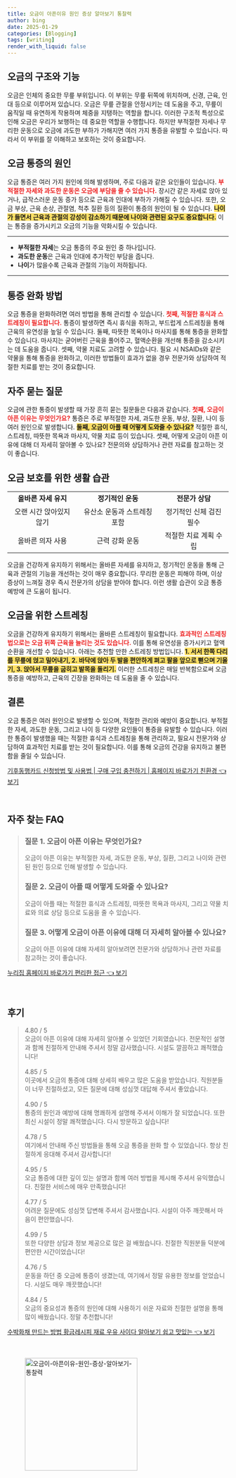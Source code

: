 ```yaml
---
title: 오금이 아픈이유 원인 증상 알아보기 통찰력
author: bing
date: 2025-01-29
categories: [Blogging]
tags: [writing]
render_with_liquid: false
---
```

<h2 id='오금의 구조와 기능'>오금의 구조와 기능</h2>

<p>오금은 인체의 중요한 무릎 부위입니다. 이 부위는 무릎 뒤쪽에 위치하며, 신경, 근육, 인대 등으로 이루어져 있습니다. 오금은 무릎 관절을 안정시키는 데 도움을 주고, 무릎이 움직일 때 유연하게 작용하며 체중을 지탱하는 역할을 합니다. 이러한 구조적 특성으로 인해 오금은 우리가 보행하는 데 중요한 역할을 수행합니다. 하지만 부적절한 자세나 무리한 운동으로 오금에 과도한 부하가 가해지면 여러 가지 통증을 유발할 수 있습니다. 따라서 이 부위를 잘 이해하고 보호하는 것이 중요합니다.</p>

<h2 id='오금 통증의 원인'>오금 통증의 원인</h2>

<p>오금 통증은 여러 가지 원인에 의해 발생하며, 주로 다음과 같은 요인들이 있습니다. <b><span style="color: #ee2323;">부적절한 자세와 과도한 운동은 오금에 부담을 줄 수 있습니다.</span></b> 장시간 같은 자세로 앉아 있거나, 급작스러운 운동 증가 등으로 근육과 인대에 부하가 가해질 수 있습니다. 또한, 오금 부상, 근육 손상, 관절염, 척추 질환 등의 질환이 통증의 원인이 될 수 있습니다. <b><span style="background-color: #ffe066;">나이가 들면서 근육과 관절의 강성이 감소하기 때문에 나이와 관련된 요구도 중요합니다.</span></b> 이는 통증을 증가시키고 오금의 기능을 악화시킬 수 있습니다.</p>

<hr />

<ul>
    <li><b>부적절한 자세</b>는 오금 통증의 주요 원인 중 하나입니다.</li>
    <li><b>과도한 운동</b>은 근육과 인대에 추가적인 부담을 줍니다.</li>
    <li><b>나이</b>가 많을수록 근육과 관절의 기능이 저하됩니다.</li>
</ul>

<hr />

<h2 id='통증 완화 방법'>통증 완화 방법</h2>

<p>오금 통증을 완화하려면 여러 방법을 통해 관리할 수 있습니다. <b><span style="color: #ee2323;">첫째, 적절한 휴식과 스트레칭이 필요합니다.</span></b> 통증이 발생하면 즉시 휴식을 취하고, 부드럽게 스트레칭을 통해 근육의 유연성을 높일 수 있습니다. 둘째, 따뜻한 목욕이나 마사지를 통해 통증을 완화할 수 있습니다. 마사지는 굳어버린 근육을 풀어주고, 혈액순환을 개선해 통증을 감소시키는 데 도움을 줍니다. 셋째, 약물 치료도 고려할 수 있습니다. 필요 시 NSAIDs와 같은 약물을 통해 통증을 완화하고, 이러한 방법들이 효과가 없을 경우 전문가와 상담하여 적절한 치료를 받는 것이 중요합니다.</p>

<h2 id='자주 묻는 질문'>자주 묻는 질문</h2>

<p>오금에 관한 통증이 발생할 때 가장 흔히 묻는 질문들은 다음과 같습니다. <b><span style="color: #ee2323;">첫째, 오금이 아픈 이유는 무엇인가요?</span></b> 통증은 주로 부적절한 자세, 과도한 운동, 부상, 질환, 나이 등 여러 원인으로 발생합니다. <b><span style="background-color: #ffe066;">둘째, 오금이 아플 때 어떻게 도와줄 수 있나요?</span></b> 적절한 휴식, 스트레칭, 따뜻한 목욕과 마사지, 약물 치료 등이 있습니다. 셋째, 어떻게 오금이 아픈 이유에 대해 더 자세히 알아볼 수 있나요? 전문의와 상담하거나 관련 자료를 참고하는 것이 좋습니다.</p>

<h2 id='오금 보호를 위한 생활 습관'>오금 보호를 위한 생활 습관</h2>

<table>
    <tr>
        <td style="text-align: center; height: 17px;"><b>올바른 자세 유지</b></td>
        <td style="text-align: center; height: 17px;"><b>정기적인 운동</b></td>
        <td style="text-align: center; height: 17px;"><b>전문가 상담</b></td>
    </tr>
    <tr>
        <td style="text-align: center; height: 17px;">오랜 시간 앉아있지 않기</td>
        <td style="text-align: center; height: 17px;">유산소 운동과 스트레칭 포함</td>
        <td style="text-align: center; height: 17px;">정기적인 신체 검진 필수</td>
    </tr>
    <tr>
        <td style="text-align: center; height: 17px;">올바른 의자 사용</td>
        <td style="text-align: center; height: 17px;">근력 강화 운동</td>
        <td style="text-align: center; height: 17px;">적절한 치료 계획 수립</td>
    </tr>
</table>

<p>오금을 건강하게 유지하기 위해서는 올바른 자세를 유지하고, 정기적인 운동을 통해 근육과 관절의 기능을 개선하는 것이 매우 중요합니다. 무리한 운동은 피해야 하며, 이상 증상이 느껴질 경우 즉시 전문가의 상담을 받아야 합니다. 이런 생활 습관이 오금 통증 예방에 큰 도움이 됩니다.</p>

<h2 id='오금을 위한 스트레칭'>오금을 위한 스트레칭</h2>

<p>오금을 건강하게 유지하기 위해서는 올바른 스트레칭이 필요합니다. <b><span style="color: #ee2323;">효과적인 스트레칭법으로는 오금 뒤쪽 근육을 늘리는 것도 있습니다.</span></b> 이를 통해 유연성을 증가시키고 혈액 순환을 개선할 수 있습니다. 아래는 추천할 만한 스트레칭 방법입니다. <b><span style="background-color: #ffe066;">1. 서서 한쪽 다리를 무릎에 얹고 밀어내기, 2. 바닥에 앉아 두 발을 편안하게 펴고 팔을 앞으로 뻗으며 기울기, 3. 앉아서 무릎을 굽히고 발목을 돌리기.</span></b> 이러한 스트레칭은 매일 반복함으로써 오금 통증을 예방하고, 근육의 긴장을 완화하는 데 도움을 줄 수 있습니다.</p>

<h2 id='결론'>결론</h2>

<p>오금 통증은 여러 원인으로 발생할 수 있으며, 적절한 관리와 예방이 중요합니다. 부적절한 자세, 과도한 운동, 그리고 나이 등 다양한 요인들이 통증을 유발할 수 있습니다. 이러한 통증이 발생했을 때는 적절한 휴식과 스트레칭을 통해 관리하고, 필요시 전문가와 상담하여 효과적인 치료를 받는 것이 필요합니다. 이를 통해 오금의 건강을 유지하고 불편함을 줄일 수 있습니다.</p>
<p><a class="click-button" title="기후동행카드 신청방법 및 사용법 | 구매 구입 충전하기 | 홈페이지 바로가기 친환경" href="https://yellowplanner.github.io/posts/%EA%B8%B0%ED%9B%84%EB%8F%99%ED%96%89%EC%B9%B4%EB%93%9C-%EC%8B%A0%EC%B2%AD%EB%B0%A9%EB%B2%95-%EB%B0%8F-%EC%82%AC%EC%9A%A9%EB%B2%95-%EA%B5%AC%EB%A7%A4-%EA%B5%AC%EC%9E%85-%EC%B6%A9%EC%A0%84%ED%95%98%EA%B8%B0-%ED%99%88%ED%8E%98%EC%9D%B4%EC%A7%80-%EB%B0%94%EB%A1%9C%EA%B0%80%EA%B8%B0-%EC%B9%9C%ED%99%98%EA%B2%BD/" rel="dofollow">기후동행카드 신청방법 및 사용법 | 구매 구입 충전하기 | 홈페이지 바로가기 친환경 👈 보기</a></p><br>
<h2 id='자주_찾는_FAQ'>자주 찾는 FAQ</h2>
<div itemscope="" itemtype="https://schema.org/FAQPage"> 
<blockquote> 
<div itemscope="" itemprop="mainEntity" itemtype="https://schema.org/Question"> 
<h3 itemprop="name">질문 1. 오금이 아픈 이유는 무엇인가요?</h3> 
<div itemscope="" itemprop="acceptedAnswer" itemtype="https://schema.org/Answer"> 
<span itemprop="text"> 
<p>오금이 아픈 이유는 부적절한 자세, 과도한 운동, 부상, 질환, 그리고 나이와 관련된 원인 등으로 인해 발생할 수 있습니다.</p> 
</span> 
</div> 
</div> 
<div itemscope="" itemprop="mainEntity" itemtype="https://schema.org/Question"> 
<h3 itemprop="name">질문 2. 오금이 아플 때 어떻게 도와줄 수 있나요?</h3> 
<div itemscope="" itemprop="acceptedAnswer" itemtype="https://schema.org/Answer"> 
<span itemprop="text"> 
<p>오금이 아플 때는 적절한 휴식과 스트레칭, 따뜻한 목욕과 마사지, 그리고 약물 치료와 의료 상담 등으로 도움을 줄 수 있습니다.</p> 
</span> 
</div> 
</div> 
<div itemscope="" itemprop="mainEntity" itemtype="https://schema.org/Question"> 
<h3 itemprop="name">질문 3. 어떻게 오금이 아픈 이유에 대해 더 자세히 알아볼 수 있나요?</h3> 
<div itemscope="" itemprop="acceptedAnswer" itemtype="https://schema.org/Answer"> 
<span itemprop="text"> 
<p>오금이 아픈 이유에 대해 자세히 알아보려면 전문가와 상담하거나 관련 자료를 참고하는 것이 좋습니다.</p> 
</span> 
</div> 
</div> 
</blockquote> 
</div>
<p><a class="click-button" title="누리집 홈페이지 바로가기 편리한 접근" href="https://yellowplanner.github.io/posts/%EB%88%84%EB%A6%AC%EC%A7%91-%ED%99%88%ED%8E%98%EC%9D%B4%EC%A7%80-%EB%B0%94%EB%A1%9C%EA%B0%80%EA%B8%B0-%ED%8E%B8%EB%A6%AC%ED%95%9C-%EC%A0%91%EA%B7%BC/" rel="dofollow">누리집 홈페이지 바로가기 편리한 접근 👈 보기</a></p><br>
<h2 id='후기'>후기</h2>
<div itemscope itemtype="https://schema.org/Product">
  <blockquote>
  <div itemprop="review" itemscope itemtype="https://schema.org/Review">
      <div itemprop="reviewRating" itemscope itemtype="https://schema.org/Rating"> <span itemprop="ratingValue">4.80</span> / <span itemprop="bestRating">5</span> </div>
      <span itemprop="reviewBody">오금이 아픈 이유에 대해 자세히 알아볼 수 있었던 기회였습니다. 전문적인 설명과 함께 친절하게 안내해 주셔서 정말 감사했습니다. 시설도 깔끔하고 쾌적했습니다!</span>
  </div>
  <br>
  <div itemprop="review" itemscope itemtype="https://schema.org/Review">
      <div itemprop="reviewRating" itemscope itemtype="https://schema.org/Rating"> <span itemprop="ratingValue">4.85</span> / <span itemprop="bestRating">5</span> </div>
      <span itemprop="reviewBody">이곳에서 오금의 통증에 대해 상세히 배우고 많은 도움을 받았습니다. 직원분들이 너무 친절하셨고, 모든 질문에 대해 성심껏 대답해 주셔서 좋았습니다.</span>
  </div>
  <br>
  <div itemprop="review" itemscope itemtype="https://schema.org/Review">
      <div itemprop="reviewRating" itemscope itemtype="https://schema.org/Rating"> <span itemprop="ratingValue">4.90</span> / <span itemprop="bestRating">5</span> </div>
      <span itemprop="reviewBody">통증의 원인과 예방에 대해 명쾌하게 설명해 주셔서 이해가 잘 되었습니다. 또한 최신 시설이 정말 쾌적했습니다. 다시 방문하고 싶습니다!</span>
  </div>
  <br>
  <div itemprop="review" itemscope itemtype="https://schema.org/Review">
      <div itemprop="reviewRating" itemscope itemtype="https://schema.org/Rating"> <span itemprop="ratingValue">4.78</span> / <span itemprop="bestRating">5</span> </div>
      <span itemprop="reviewBody">여기에서 안내해 주신 방법들을 통해 오금 통증을 완화 할 수 있었습니다. 항상 친절하게 응대해 주셔서 감사합니다!</span>
  </div>
  <br>
  <div itemprop="review" itemscope itemtype="https://schema.org/Review">
      <div itemprop="reviewRating" itemscope itemtype="https://schema.org/Rating"> <span itemprop="ratingValue">4.95</span> / <span itemprop="bestRating">5</span> </div>
      <span itemprop="reviewBody">오금 통증에 대한 깊이 있는 설명과 함께 여러 방법을 제시해 주셔서 유익했습니다. 친절한 서비스에 매우 만족했습니다!</span>
  </div>
  <br>
  <div itemprop="review" itemscope itemtype="https://schema.org/Review">
      <div itemprop="reviewRating" itemscope itemtype="https://schema.org/Rating"> <span itemprop="ratingValue">4.77</span> / <span itemprop="bestRating">5</span> </div>
      <span itemprop="reviewBody">어려운 질문에도 성심껏 답변해 주셔서 감사했습니다. 시설이 아주 깨끗해서 마음이 편안했습니다.</span>
  </div>
  <br>
  <div itemprop="review" itemscope itemtype="https://schema.org/Review">
      <div itemprop="reviewRating" itemscope itemtype="https://schema.org/Rating"> <span itemprop="ratingValue">4.99</span> / <span itemprop="bestRating">5</span> </div>
      <span itemprop="reviewBody">또한 다양한 상담과 정보 제공으로 많은 걸 배웠습니다. 친절한 직원분들 덕분에 편안한 시간이었습니다!</span>
  </div>
  <br>
  <div itemprop="review" itemscope itemtype="https://schema.org/Review">
      <div itemprop="reviewRating" itemscope itemtype="https://schema.org/Rating"> <span itemprop="ratingValue">4.76</span> / <span itemprop="bestRating">5</span> </div>
      <span itemprop="reviewBody">운동을 하던 중 오금에 통증이 생겼는데, 여기에서 정말 유용한 정보를 얻었습니다. 시설도 매우 깨끗했습니다!</span>
  </div>
  <br>
  <div itemprop="review" itemscope itemtype="https://schema.org/Review">
      <div itemprop="reviewRating" itemscope itemtype="https://schema.org/Rating"> <span itemprop="ratingValue">4.84</span> / <span itemprop="bestRating">5</span> </div>
      <span itemprop="reviewBody">오금의 중요성과 통증의 원인에 대해 사용하기 쉬운 자료와 친절한 설명을 통해 많이 배웠습니다. 정말 추천합니다!</span>
  </div>
  </blockquote>
</div>
<p><a class="click-button" title="수박화채 만드는 방법 황금레시피 재료 우유 사이다 알아보기 쉽고 맛있는" href="https://yellowplanner.github.io/posts/%EC%88%98%EB%B0%95%ED%99%94%EC%B1%84-%EB%A7%8C%EB%93%9C%EB%8A%94-%EB%B0%A9%EB%B2%95-%ED%99%A9%EA%B8%88%EB%A0%88%EC%8B%9C%ED%94%BC-%EC%9E%AC%EB%A3%8C-%EC%9A%B0%EC%9C%A0-%EC%82%AC%EC%9D%B4%EB%8B%A4-%EC%95%8C%EC%95%84%EB%B3%B4%EA%B8%B0-%EC%89%BD%EA%B3%A0-%EB%A7%9B%EC%9E%88%EB%8A%94/" rel="dofollow">수박화채 만드는 방법 황금레시피 재료 우유 사이다 알아보기 쉽고 맛있는 👈 보기</a></p><br>
<figure class="image"><img src="https://yellowplanner.github.io/assets/img/thumbnail/오금이-아픈이유-원인-증상-알아보기-통찰력.webp" alt="오금이-아픈이유-원인-증상-알아보기-통찰력" width="256" height="256"></figure>